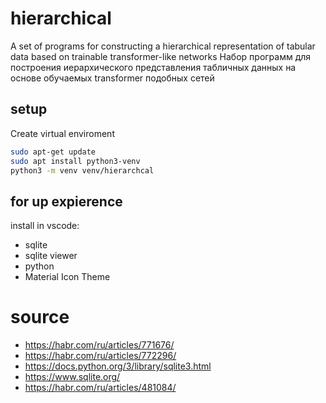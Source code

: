 # hierarchical
A set of programs for constructing a hierarchical representation of tabular data based on trainable transformer-like networks
Набор программ для построения иерархического представления табличных данных на основе обучаемых transformer подобных сетей




## setup

Create virtual enviroment 
```bash
sudo apt-get update
sudo apt install python3-venv
python3 -m venv venv/hierarchcal
```

## for up expierence

install in vscode:
- sqlite
- sqlite viewer
- python
- Material Icon Theme

# source

- https://habr.com/ru/articles/771676/
- https://habr.com/ru/articles/772296/
- https://docs.python.org/3/library/sqlite3.html
- https://www.sqlite.org/
- https://habr.com/ru/articles/481084/
